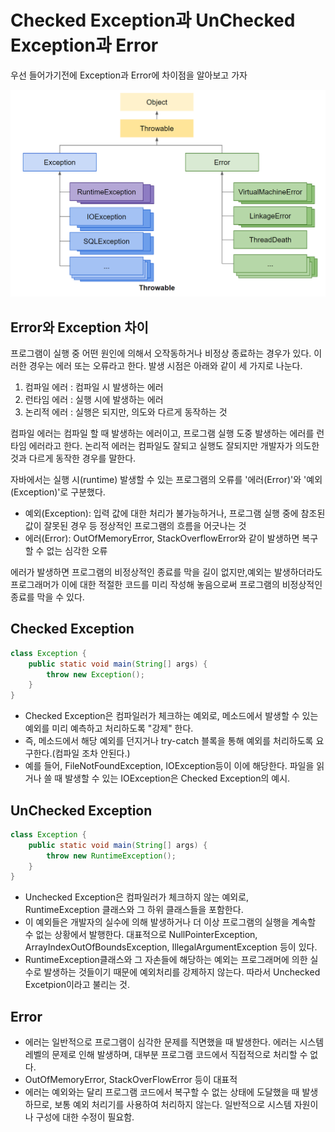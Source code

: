 # Checked Exception과 UnChecked Exception과 Error

우선 들어가기전에 Exception과 Error에 차이점을 알아보고 가자

![img_9.png](img_9.png)

## Error와 Exception 차이
프로그램이 실행 중 어떤 원인에 의해서 오작동하거나 비정상 종료하는 경우가 있다. 이러한 경우는
에러 또는 오류라고 한다. 발생 시점은 아래와 같이 세 가지로 나눈다.
1. 컴파일 에러 : 컴파일 시 발생하는 에러
2. 런타임 에러 : 실행 시에 발생하는 에러
3. 논리적 에러 : 실행은 되지만, 의도와 다르게 동작하는 것

컴파일 에러는 컴파일 할 때 발생하는 에러이고, 프로그램 실행 도중 발생하는 에러를 런타임 에러라고 한다. 논리적 에러는 컴파일도 잘되고
실행도 잘되지만 개발자가 의도한 것과 다르게 동작한 경우를 말한다. 

자바에서는 실행 시(runtime) 발생할 수 있는 프로그램의 오류를 '에러(Error)'와 '예외(Exception)'로 구분했다.

- 예외(Exception): 입력 값에 대한 처리가 불가능하거나, 프로그램 실행 중에 참조된 값이 잘못된 경우 등 정상적인 프로그램의 흐름을 어긋나는 것
- 에러(Error): OutOfMemoryError, StackOverflowError와 같이 발생하면 복구할 수 없는 심각한 오류

에러가 발생하면 프로그램의 비정상적인 종료를 막을 길이 없지만,예외는 발생하더라도 프로그래머가 이에 대한 적절한 코드를 미리 작성해 놓음으로써 프로그램의 비정상적인 종료를 막을 수 있다.

## Checked Exception
```java
class Exception {
	public static void main(String[] args) {
		throw new Exception();
	}
}
```

- Checked Exception은 컴파일러가 체크하는 예외로, 메소드에서 발생할 수 있는 예외를 미리 예측하고 처리하도록 "강제" 한다.
- 즉, 메소드에서 해당 예외를 던지거나 try-catch 블록을 통해 예외를 처리하도록 요구한다.(컴파일 조차 안된다.)
- 예를 들어, FileNotFoundException, IOException등이 이에 해당한다. 파일을 읽거나 쓸 때 발생할 수 있는 IOException은 Checked Exception의 예시.

## UnChecked Exception
```java
class Exception {
	public static void main(String[] args) {
		throw new RuntimeException();
	}
}
```
- Unchecked Exception은 컴파일러가 체크하지 않는 예외로, RuntimeException 클래스와 그 하위 클래스들을 포함한다.
- 이 예외들은 개발자의 실수에 의해 발생하거나 더 이상 프로그램의 실행을 계속할 수 없는 상황에서 발행한다. 대표적으로  NullPointerException, ArrayIndexOutOfBoundsException, IllegalArgumentException 등이 있다.
- RuntimeException클래스와 그 자손들에 해당하는 예외는 프로그래머에 의한 실수로 발생하는 것들이기 때문에 예외처리를 강제하지 않는다. 따라서 Unchecked Excetpion이라고 불리는 것.

## Error
- 에러는 일반적으로 프로그램이 심각한 문제를 직면했을 때 발생한다. 에러는 시스템 레벨의 문제로 인해 발생하며, 대부분 프로그램 코드에서 직접적으로 처리할 수 없다.
- OutOfMemoryError, StackOverFlowError 등이 대표적
- 에러는 예외와는 달리 프로그램 코드에서 복구할 수 없는 상태에 도달했을 때 발생하므로, 보통 예외 처리기를 사용하여 처리하지 않는다. 일반적으로 시스템 자원이나 구성에 대한 수정이 필요함.